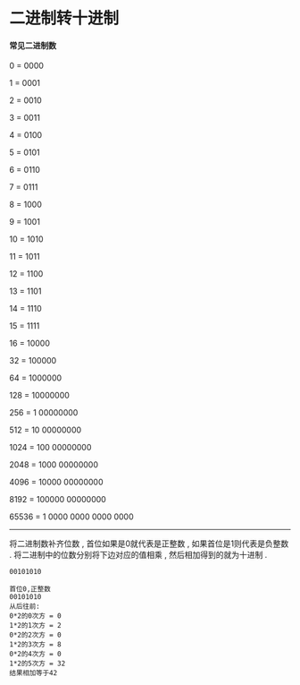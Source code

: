 # 二进制转十进制

#### 常见二进制数

0 = 0000

1 = 0001

2 = 0010

3 = 0011

4 = 0100

5 = 0101

6 = 0110

7 = 0111

8 = 1000

9 = 1001

10 = 1010

11 = 1011

12 = 1100

13 = 1101

14 = 1110

15 = 1111

16 = 10000

32 = 100000

64 = 1000000

128 = 10000000

256 = 1 00000000

512 = 10 00000000

1024 = 100 00000000

2048 = 1000 00000000

4096 = 10000 00000000

8192 = 100000 00000000

65536 = 1 0000 0000 0000 0000

---

将二进制数补齐位数 , 首位如果是0就代表是正整数 , 如果首位是1则代表是负整数 . 将二进制中的位数分别将下边对应的值相乘 , 然后相加得到的就为十进制 .

```
00101010

首位0,正整数
00101010
从后往前:
0*2的0次方 = 0
1*2的1次方 = 2
0*2的2次方 = 0
1*2的3次方 = 8
0*2的4次方 = 0
1*2的5次方 = 32
结果相加等于42
```



